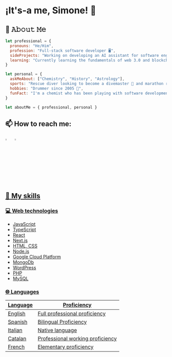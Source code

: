 # ¡It's-a me, Simone! 👋


## :book: 𝙰𝚋𝚘𝚞𝚝 𝙼𝚎
```js
let professional = {
  pronouns: "He/Him",
  profession: "Full-stack software developer 🖥",
  sideProjects: "Working on developing an AI assistant for software engineers 🔨",
  learning: "Currently learning the fundamentals of web 3.0 and blockchain 🎓"
}

let personal = {
  askMeAbout: ["Chemistry", "History", "Astrology"],
  sports: "Rescue diver looking to become a divemaster 🤿 and marathon runner 🏃",
  hobbies: "Drummer since 2005 🥁",
  funFact: "I'm a chemist who has been playing with software development since 2016 🔬"
}

let aboutMe = { professional, personal }

```

<!-- contributions🔋: "Open sources projects to stop climate change and adopt green energies" -->
  
  
## 📫 How to reach me:
  
[<img src="https://img.icons8.com/color/48/000000/linkedin.png" width="3.5%"/>](https://www.linkedin.com/in/simone-rosso-web/)  &nbsp; <a href="mailto:simon.red.au@gmail.com"> <img src="https://img.icons8.com/fluent/48/000000/gmail.png" width="3.5%"/>

  
  
## 📜 My skills 

### 💻 Web technologies

- JavaScript
- TypeScript
- React
- Next.js
- HTML, CSS
- Node.js
- Google Cloud Platform
- MongoDb
- WordPress
- PHP
- MySQL

### 🌐 Languages

| Language      | Proficiency                        |
| ------------- | ---------------------------------- |
| English       | Full professional proficiency      |
| Spanish       | Bilingual Proficiency              |
| Italian       | Native language                    |
| Catalan       | Professional working proficiency   |
| French        | Elementary proficiency             |

<!--### My Constributions
To-do add 3d activity
![](./profile-3d-contrib/profile-green-animate.svg) -->
